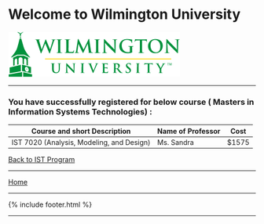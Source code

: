 # Welcome to Wilmington University

![Image](Images/wilmu-logo.png "Welcome to Wilmington University")

---

### You have successfully registered for below course ( Masters in  Information Systems Technologies) :

|Course and short Description| Name of Professor |Cost | 
|---| --- | --- |
|IST 7020 (Analysis, Modeling, and Design)| Ms. Sandra |  $1575|

<a href="https://tuojeanbaptiste.github.io/TeamC/msist.html" style="right;">Back to IST Program</a>

---
[Home](https://tuojeanbaptiste.github.io/TeamC/)

---

{% include footer.html %}

---
